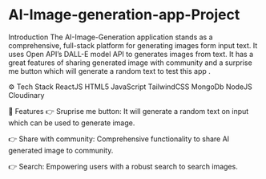 # AI-Image-generation-app-Project
Introduction The AI-Image-Generation application stands as a comprehensive, full-stack platform for generating images form input text. It uses Open API’s DALL-E model API to generates images from text. It has a great features of sharing generated image with community and a surprise me button which will generate a random text to test this app .

⚙️ Tech Stack ReactJS HTML5 JavaScript TailwindCSS MongoDb NodeJS Cloudinary

🔋 Features 👉 Sruprise me button: It will generate a random text on input which can be used to generate image.

👉 Share with community: Comprehensive functionality to share AI generated image to community.

👉 Search: Empowering users with a robust search to search images.

